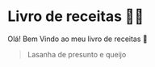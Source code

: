 # Livro de receitas :woman_cook:

Olá! Bem Vindo ao meu livro de receitas :cake: 

 > Lasanha de presunto e queijo
 >
 > 
